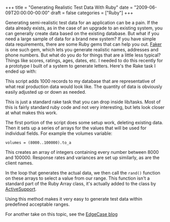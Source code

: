 +++
title = "Generating Realistic Test Data With Ruby"
date = "2009-06-09T20:00:00-00:00"
draft = false
categories = ["Ruby"]
+++

Generating semi-realistic test data for an application can be a pain. If
the data already exists, as in the case of an upgrade to an existing
system, you can generally create data based on the existing database.
But what if you need a large sample of data for a brand new system? If
you have simple data requirements, there are some Ruby gems that can
help you out. [Faker](http://faker.rubyforge.org/) is one such gem,
which lets you generate realistic names, addresses and phone numbers.
But what do you do for things that are a little less typical? Things
like scores, ratings, ages, dates, etc. I needed to do this recently for
a prototype I built of a system to generate letters. Here's the Rake
task I ended up with:

<script src="http://gist.github.com/126989.js">
</script>
This script adds 1000 records to my database that are representative of
what real production data would look like. The quantity of data is
obviously easily adjusted up or down as needed.

This is just a standard rake task that you can drop inside lib/tasks.
Most of this is fairly standard ruby code and not very interesting, but
lets look closer at what makes this work.

The first portion of the script does some setup work, deleting existing
data. Then it sets up a series of arrays for the values that will be
used for individual fields. For example the volumes variable:

<code>volumes = (8000..100000).to\_a</code>

This creates an array of integers containing every number between 8000
and 100000. Response rates and variances are set up similarly, as are
the client names.

In the loop that generates the actual data, we then call the
<code>rand()</code> function on these arrays to select a value from our
range. This function isn't a standard part of the Ruby Array class, it's
actually added to the class by
[ActiveSupport](http://api.rubyonrails.org/classes/ActiveSupport/CoreExtensions/Array/RandomAccess.html).

Using this method makes it very easy to generate test data within
predefined acceptable ranges.

For another take on this topic, see the [EdgeCase
blog](http://blog.edgecase.com/2009/3/30/seeding-your-development-database-with-faker-and-factory-girl)

